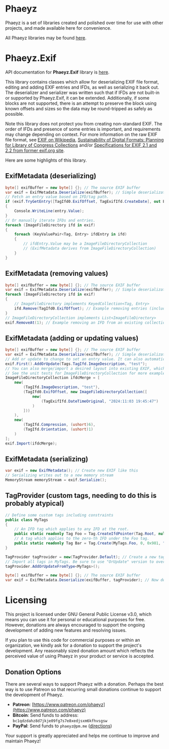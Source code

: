 # Phaeyz

Phaeyz is a set of libraries created and polished over time for use with other projects, and made available here for convenience.

All Phaeyz libraries may be found [here](https://github.com/Phaeyz).

# Phaeyz.Exif

API documentation for **Phaeyz.Exif** library is [here](https://github.com/Phaeyz/Exif/blob/main/docs/Phaeyz.Exif.md).

This library contains classes which allow for deserializing EXIF file format, editing and adding EXIF entries and IFDs, as well as serializing it back out. The deserializer and serializer was written such that if IFDs are not built-in or supported by Phaeyz.Exif, it can be extended. Additionally, if some blocks are not supported, there is an attempt to preserve the block using known offsets and sizes so the data may be round-tripped as safely as possible.

Note this library does not protect you from creating non-standard EXIF. The order of IFDs and presence of some entries
is important, and requirements may change depending on context. For more information on the raw EXIF file format, see [EXIF on Wikipedia](https://en.wikipedia.org/wiki/Exif), [Sustainability of Digital Formats: Planning for Library of Congress Collections](https://www.loc.gov/preservation/digital/formats/fdd/fdd000146.shtml) and/or [Specifications for EXIF 2.1 and 2.2 from former exif.org site](http://web.archive.org/web/20131230103425/http://exif.org/specifications.html).

Here are some highlights of this library.

## ExifMetadata (deserializing)

```C#
byte[] exifBuffer = new byte[] {}; // The source EXIF buffer
var exif = ExifMetadata.Deserialize(exifBuffer); // Simple deserialization
// Fetch an entry value based on IFD/tag path.
if (exif.TryGetEntry([TagIfd0.ExifOffset, TagExifIfd.CreateDate], out Entry? entry))
{
    Console.WriteLine(entry.Value);
}
// Or manually iterate IFDs and entries.
foreach (ImageFileDirectory ifd in exif)
{
    foreach (KeyValuePair<Tag, Entry> ifdEntry in ifd)
    {
        // ifdEntry.Value may be a ImageFileDirectoryCollection
        // (ExifMetadata derives from ImageFileDirectoryCollection)
    }
}
```

## ExifMetadata (removing values)

```C#
byte[] exifBuffer = new byte[] {}; // The source EXIF buffer
var exif = ExifMetadata.Deserialize(exifBuffer); // Simple deserialization
foreach (ImageFileDirectory ifd in exif)
{
    // ImageFileDirectory implements KeyedCollection<Tag, Entry>
    ifd.Remove(TagIfd0.ExifOffset); // Example removing entries (including entries referencing an IFD collection)
}
// ImageFileDirectoryCollection implements List<ImageFileDirectory>
exif.RemoveAt(1); // Example removing an IFD from an existing collection
```

## ExifMetadata (adding or updating values)

```C#
byte[] exifBuffer = new byte[] {}; // The source EXIF buffer
var exif = ExifMetadata.Deserialize(exifBuffer); // Simple deserialization
// Add or update to change to set an entry value. It can also automatically discern entry type for value.
exif.First().AddOrUpdate(Tags.TagIfd.ImageDescription, "test");
// You can also merge/import a desired layout into existing EXIF, which automatically creates the IFDs and entries.
// See the unit tests for ImageFileDirectoryCollection for more examples.
ImageFileDirectoryCollection ifdcMerge = [
    new(
        (TagIfd.ImageDescription, "test"),
        (TagIfd0.ExifOffset, new ImageFileDirectoryCollection([
            new(
                (TagExifIfd.DateTimeOriginal, "2024:11:03 19:45:47")
            )
        ]))
    ),
    new(
        (TagIfd.Compression, (ushort)6),
        (TagIfd.Orientation, (ushort)1)
    )
];
exif.Import(ifdcMerge);
```

## ExifMetadata (serializing)

```C#
var exif = new ExifMetadata(); // Create new EXIF like this
// Serializing writes out to a new memory stream
MemoryStream memoryStream = exif.Serialize();
```

## TagProvider (custom tags, needing to do this is probably atypical)

```C#
// Define some custom tags including constraints
public class MyTags
{
    // An IFD tag which applies to any IFD at the root.
    public static readonly Tag Foo = Tag.CreateIfdPointer(Tag.Root, null, 0x980, "Foo");
    // A tag which applies to the zero-th IFD under the Foo tag.
    public static readonly Tag Bar = Tag.Create(MyTags.Foo, 0, 0x981, "Bar");
}

TagProvider tagProvider = new(TagProvider.Default); // Create a new tag provider, and import all the default tags
// Import all tags in MyTags. Be sure to use "OrUpdate" version to overwrite defaults if needed
tagProvider.AddOrUpdateFromType<MyTags>();

byte[] exifBuffer = new byte[] {}; // The source EXIF buffer
var exif = ExifMetadata.Deserialize(exifBuffer, tagProvider); // Now deserialize using the tag provider
```

# Licensing

This project is licensed under GNU General Public License v3.0, which means you can use it for personal or educational purposes for free. However, donations are always encouraged to support the ongoing development of adding new features and resolving issues.

If you plan to use this code for commercial purposes or within an organization, we kindly ask for a donation to support the project's development. Any reasonably sized donation amount which reflects the perceived value of using Phaeyz in your product or service is accepted.

## Donation Options

There are several ways to support Phaeyz with a donation. Perhaps the best way is to use Patreon so that recurring small donations continue to support the development of Phaeyz.

- **Patreon**: [https://www.patreon.com/phaeyz](https://www.patreon.com/phaeyz)
- **Bitcoin**: Send funds to address: ```bc1qdzdahz8d7jkje09fg7s7e8xedjsxm6kfhvsgsw```
- **PayPal**: Send funds to ```phaeyz@pm.me``` ([directions](https://www.paypal.com/us/cshelp/article/how-do-i-send-money-help293))

Your support is greatly appreciated and helps me continue to improve and maintain Phaeyz!